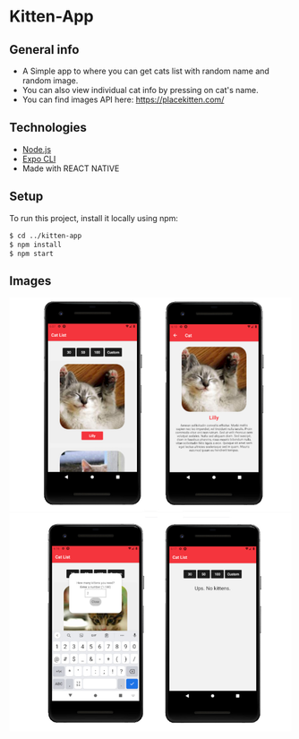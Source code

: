 # Kitten-App

## General info

- A Simple app to where you can get cats list with random name and random image.
- You can also view individual cat info by pressing on cat's name.
- You can find images API here: https://placekitten.com/

## Technologies

- [Node.js](https://nodejs.org)
- [Expo CLI](https://expo.io)
- Made with REACT NATIVE

## Setup

To run this project, install it locally using npm:

```
$ cd ../kitten-app
$ npm install
$ npm start
```

## Images

![Kitten-App](./images/kitten-app1.jpg)
![Kitten-App](./images/kitten-app2.jpg)
